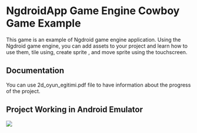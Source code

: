 # NgdroidApp Game Engine Cowboy Game Example

This game is an example of Ngdroid game engine application. Using the Ngdroid game engine, you can add assets to your project and learn how to use them, tile using, create sprite , and move sprite using the touchscreen.


## Documentation

You can  use 2d_oyun_egitimi.pdf file to have information about the progress of the project.

## Project Working in Android Emulator

<img src="https://thumbs.gfycat.com/SpottedObedientGoose-size_restricted.gif">
